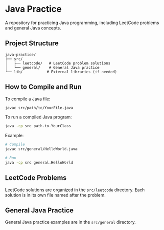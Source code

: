 # Java Practice

A repository for practicing Java programming, including LeetCode problems and general Java concepts.

## Project Structure

```
java-practice/
├── src/
│   ├── leetcode/   # LeetCode problem solutions
│   └── general/    # General Java practice
└── lib/           # External libraries (if needed)
```

## How to Compile and Run

To compile a Java file:

```bash
javac src/path/to/YourFile.java
```

To run a compiled Java program:

```bash
java -cp src path.to.YourClass
```

Example:

```bash
# Compile
javac src/general/HelloWorld.java

# Run
java -cp src general.HelloWorld
```

## LeetCode Problems

LeetCode solutions are organized in the `src/leetcode` directory. Each solution is in its own file named after the problem.

## General Java Practice

General Java practice examples are in the `src/general` directory.
